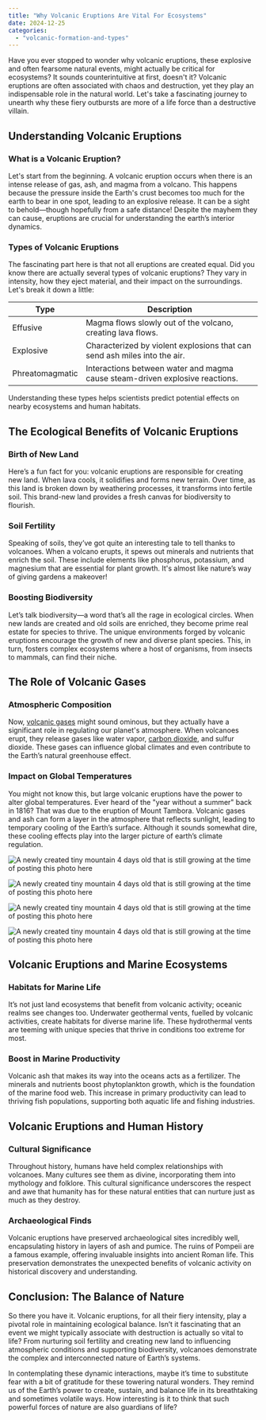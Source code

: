 ```yaml
---
title: "Why Volcanic Eruptions Are Vital For Ecosystems"
date: 2024-12-25
categories: 
  - "volcanic-formation-and-types"
---
```


Have you ever stopped to wonder why volcanic eruptions, these explosive and often fearsome natural events, might actually be critical for ecosystems? It sounds counterintuitive at first, doesn't it? Volcanic eruptions are often associated with chaos and destruction, yet they play an indispensable role in the natural world. Let's take a fascinating journey to unearth why these fiery outbursts are more of a life force than a destructive villain.

## Understanding Volcanic Eruptions

### What is a Volcanic Eruption?

Let's start from the beginning. A volcanic eruption occurs when there is an intense release of gas, ash, and magma from a volcano. This happens because the pressure inside the Earth's crust becomes too much for the earth to bear in one spot, leading to an explosive release. It can be a sight to behold—though hopefully from a safe distance! Despite the mayhem they can cause, eruptions are crucial for understanding the earth’s interior dynamics.

### Types of Volcanic Eruptions

The fascinating part here is that not all eruptions are created equal. Did you know there are actually several types of volcanic eruptions? They vary in intensity, how they eject material, and their impact on the surroundings. Let's break it down a little:

| Type | Description |
| --- | --- |
| Effusive | Magma flows slowly out of the volcano, creating lava flows. |
| Explosive | Characterized by violent explosions that can send ash miles into the air. |
| Phreatomagmatic | Interactions between water and magma cause steam-driven explosive reactions. |

Understanding these types helps scientists predict potential effects on nearby ecosystems and human habitats.

## The Ecological Benefits of Volcanic Eruptions

### Birth of New Land

Here’s a fun fact for you: volcanic eruptions are responsible for creating new land. When lava cools, it solidifies and forms new terrain. Over time, as this land is broken down by weathering processes, it transforms into fertile soil. This brand-new land provides a fresh canvas for biodiversity to flourish.

### Soil Fertility

Speaking of soils, they’ve got quite an interesting tale to tell thanks to volcanoes. When a volcano erupts, it spews out minerals and nutrients that enrich the soil. These include elements like phosphorus, potassium, and magnesium that are essential for plant growth. It's almost like nature’s way of giving gardens a makeover!

### Boosting Biodiversity

Let’s talk biodiversity—a word that’s all the rage in ecological circles. When new lands are created and old soils are enriched, they become prime real estate for species to thrive. The unique environments forged by volcanic eruptions encourage the growth of new and diverse plant species. This, in turn, fosters complex ecosystems where a host of organisms, from insects to mammals, can find their niche.

## The Role of Volcanic Gases

### Atmospheric Composition

Now, [volcanic gases](https://magmamatters.com/the-art-and-science-of-volcano-monitoring/ "The Art and Science of Volcano Monitoring") might sound ominous, but they actually have a significant role in regulating our planet's atmosphere. When volcanoes erupt, they release gases like water vapor, [carbon dioxide](https://magmamatters.com/geothermal-energy-and-its-volcanic-origins/ "Geothermal Energy and Its Volcanic Origins"), and sulfur dioxide. These gases can influence global climates and even contribute to the Earth’s natural greenhouse effect.

### Impact on Global Temperatures

You might not know this, but large volcanic eruptions have the power to alter global temperatures. Ever heard of the "year without a summer" back in 1816? That was due to the eruption of Mount Tambora. Volcanic gases and ash can form a layer in the atmosphere that reflects sunlight, leading to temporary cooling of the Earth’s surface. Although it sounds somewhat dire, these cooling effects play into the larger picture of earth’s climate regulation.

![A newly created tiny mountain 4 days old that is still growing at the time of posting this photo here](images/volcanic-55-683x1024.jpg)

![A newly created tiny mountain 4 days old that is still growing at the time of posting this photo here](images/volcanic-56-683x1024.jpg)

![A newly created tiny mountain 4 days old that is still growing at the time of posting this photo here](images/volcanic-172-683x1024.jpg)

![A newly created tiny mountain 4 days old that is still growing at the time of posting this photo here](images/volcanic-173-683x1024.jpg)

## Volcanic Eruptions and Marine Ecosystems

### Habitats for Marine Life

It’s not just land ecosystems that benefit from volcanic activity; oceanic realms see changes too. Underwater geothermal vents, fuelled by volcanic activities, create habitats for diverse marine life. These hydrothermal vents are teeming with unique species that thrive in conditions too extreme for most.

### Boost in Marine Productivity

Volcanic ash that makes its way into the oceans acts as a fertilizer. The minerals and nutrients boost phytoplankton growth, which is the foundation of the marine food web. This increase in primary productivity can lead to thriving fish populations, supporting both aquatic life and fishing industries.

## Volcanic Eruptions and Human History

### Cultural Significance

Throughout history, humans have held complex relationships with volcanoes. Many cultures see them as divine, incorporating them into mythology and folklore. This cultural significance underscores the respect and awe that humanity has for these natural entities that can nurture just as much as they destroy.

### Archaeological Finds

Volcanic eruptions have preserved archaeological sites incredibly well, encapsulating history in layers of ash and pumice. The ruins of Pompeii are a famous example, offering invaluable insights into ancient Roman life. This preservation demonstrates the unexpected benefits of volcanic activity on historical discovery and understanding.

## Conclusion: The Balance of Nature

So there you have it. Volcanic eruptions, for all their fiery intensity, play a pivotal role in maintaining ecological balance. Isn’t it fascinating that an event we might typically associate with destruction is actually so vital to life? From nurturing soil fertility and creating new land to influencing atmospheric conditions and supporting biodiversity, volcanoes demonstrate the complex and interconnected nature of Earth’s systems.

In contemplating these dynamic interactions, maybe it’s time to substitute fear with a bit of gratitude for these towering natural wonders. They remind us of the Earth’s power to create, sustain, and balance life in its breathtaking and sometimes volatile ways. How interesting is it to think that such powerful forces of nature are also guardians of life?
